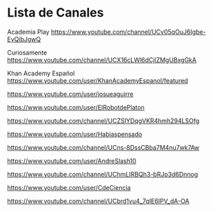 # Lista de Canales

Academia Play
https://www.youtube.com/channel/UCv05qOuJ6Igbe-EyQibJgwQ

Curiosamente
https://www.youtube.com/channel/UCX16cLWl6dCjlZMgUBxgGkA

Khan Academy Español
https://www.youtube.com/user/KhanAcademyEspanol/featured

https://www.youtube.com/user/josueaguirre

https://www.youtube.com/user/ElRobotdePlaton

https://www.youtube.com/channel/UCZSIYDqgVKR4hmh294LSOfg

https://www.youtube.com/user/Habiaspensado

https://www.youtube.com/channel/UCns-8DssCBba7M4nu7wk7Aw

https://www.youtube.com/user/AndreSlash10

https://www.youtube.com/channel/UChmLIRBQh3-bRJp3d6Dnnog

https://www.youtube.com/user/CdeCiencia

https://www.youtube.com/channel/UCbrd1vu4_7qIE6IPV_dA-OA
